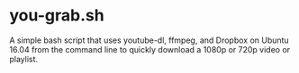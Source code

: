 # you-grab.sh
A simple bash script that uses youtube-dl, ffmpeg, and Dropbox on Ubuntu 16.04 from the command line to quickly download a 1080p or 720p video or playlist.
